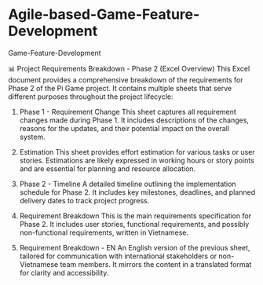 # Agile-based-Game-Feature-Development
Game-Feature-Development

📊 Project Requirements Breakdown - Phase 2 (Excel Overview)
This Excel document provides a comprehensive breakdown of the requirements for Phase 2 of the Pi Game project. It contains multiple sheets that serve different purposes throughout the project lifecycle:

1. Phase 1 - Requirement Change
This sheet captures all requirement changes made during Phase 1. It includes descriptions of the changes, reasons for the updates, and their potential impact on the overall system.

2. Estimation
This sheet provides effort estimation for various tasks or user stories. Estimations are likely expressed in working hours or story points and are essential for planning and resource allocation.

3. Phase 2 - Timeline
A detailed timeline outlining the implementation schedule for Phase 2. It includes key milestones, deadlines, and planned delivery dates to track project progress.

4. Requirement Breakdown
This is the main requirements specification for Phase 2. It includes user stories, functional requirements, and possibly non-functional requirements, written in Vietnamese.

5. Requirement Breakdown - EN
An English version of the previous sheet, tailored for communication with international stakeholders or non-Vietnamese team members. It mirrors the content in a translated format for clarity and accessibility.

